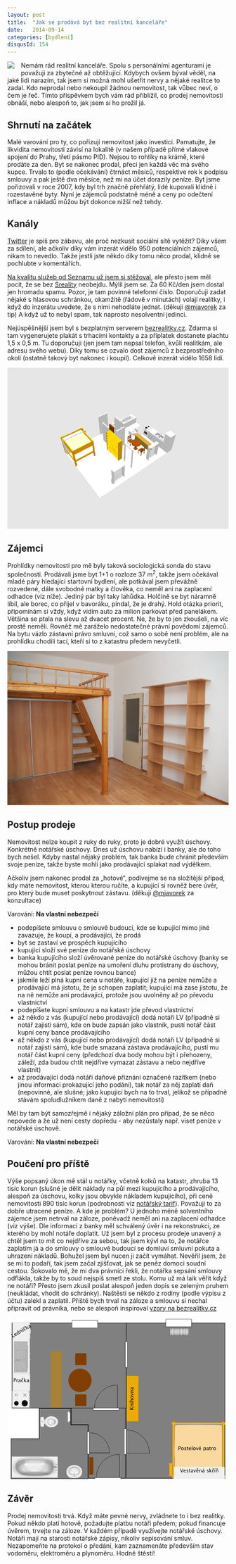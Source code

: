 ```yaml
---
layout: post
title:  "Jak se prodává byt bez realitní kanceláře"
date:   2014-09-14
categories: [bydlení]
disqusId: 154
---
```

<a href="/assets/2014-09-14/20140914-jídelna.jpg"><img src="/assets/2014-09-14/20140914-jídelna_thumb.jpg" align="left" style="margin: 0px 15px 15px 0px" /></a>Nemám rád realitní kanceláře. Spolu s personálními agenturami je považuji za zbytečné až obtěžující. Kdybych ovšem býval věděl, na 
jaké lidi narazím, tak jsem si možná mohl ušetřit nervy a nějaké realitce to zadal. Kdo neprodal nebo nekoupil žádnou nemovitost, tak vůbec neví, o čem je řeč. Tímto příspěvkem bych vám rád přiblížil, co prodej nemovitosti obnáší, nebo alespoň to, jak jsem si ho prožil já.
<!--more-->

Shrnutí na začátek
------

Malé varování pro ty, co pořizují nemovitost jako investici. Pamatujte, že likvidita nemovitosti závisí na lokalitě (v našem případě přímé vlakové spojení do Prahy, třetí pásmo PID). Nejsou to rohlíky na krámě, které prodáte za den. Byt se nakonec prodal, přeci jen každá věc má svého kupce. Trvalo to (podle očekávání) čtrnáct měsíců, respektive rok k podpisu smlouvy a pak ještě dva měsíce, než mi na účet dorazily peníze. Byt jsme pořizovali v roce 2007, kdy byl trh značně přehřátý, lidé kupovali klidně i rozestavěné byty. Nyní je zájemců podstatně méně a ceny po odečtení inflace a nákladů můžou být dokonce nižší než tehdy. 

Kanály
------

<a href="https://twitter.com/banterCZ">Twitter</a> je spíš pro zábavu, ale proč nezkusit sociální sítě vytěžit? Díky všem za sdílení, ale ačkoliv díky vám inzerát vidělo 950 potenciálních zájemců, nikam to nevedlo. Takže jestli jste někdo díky tomu něco prodal, klidně se pochlubte v komentářích.

<a href="/item/140">Na kvalitu služeb od Seznamu už jsem si stěžoval</a>, ale přesto jsem měl pocit, že se bez <a href="http://www.sreality.cz">Sreality</a> neobejdu. Mýlil jsem se. Za 60 Kč/den jsem dostal jen hromadu spamu. Pozor, je tam povinné telefonní číslo. Doporučuji zadat nějaké s hlasovou schránkou, okamžitě (řádově v minutách) volají realitky, i když do inzerátu uvedete, že s nimi nehodláte jednat. (děkuji <a href="https://twitter.com/mjavorek">@mjavorek</a> za tip) A když už to nebyl spam, tak naprosto nesolventní jedinci.

Nejúspěšnější jsem byl s bezplatným serverem <a href="http://www.bezrealitky.cz/">bezrealitky.cz</a>. Zdarma si tam vygenerujete plakát s trhacími kontakty a za příplatek dostanete plachtu 1,5&nbsp;x&nbsp;0,5&nbsp;m. Tu doporučuji (jen jsem tam nepsal telefon, kvůli realitkám, ale adresu svého webu). Díky tomu se ozvalo dost zájemců z bezprostředního okolí (ostatně takový byt nakonec i koupil). Celkově inzerát vidělo 1658 lidí.

![](/assets/2014-09-14/20140914-byt%203d.png)

Zájemci
------

Prohlídky nemovitosti pro mě byly taková sociologická sonda do stavu společnosti. Prodávali jsme 
byt 1+1 o rozloze 37&nbsp;m<sup>2</sup>, takže jsem očekával mladé páry hledající startovní bydlení, ale potkával jsem převážně rozvedené, dále svobodné matky a člověka, co neměl ani na zaplacení odhadce (viz níže). Jediný pár byl taky lahůdka. Holčině se byt náramně líbil, ale borec, co přijel v bavoráku, pindal, že je drahý. Hold otázka priorit, připomínám si vždy, když vidím auto za milion parkovat před panelákem. Většina se ptala na slevu až dvacet procent. Ne, že by to jen zkoušeli, na víc prostě neměli. Rovněž mě zaráželo nedostatečné právní povědomí zájemců. Na bytu vázlo zástavní právo smluvní, což samo o sobě není problém, ale na prohlídku chodili tací, kteří si to z katastru předem nevyčetli.

![](/assets/2014-09-14/20140914-obývák.jpg)

Postup prodeje
------

Nemovitost nelze koupit z ruky do ruky, proto je dobré využít úschovy. Konkrétně notářské úschovy. Dnes už úschovu nabízí i banky, ale do toho bych nešel. Kdyby nastal nějaký problém, tak banka bude chránit především svoje peníze, takže byste mohli jako prodávající splakat nad výdělkem.

Ačkoliv jsem nakonec prodal za „hotové“, podívejme se na složitější případ, kdy máte nemovitost, kterou kterou ručíte, a kupující si rovněž bere úvěr, pro který bude muset poskytnout zástavu. (děkuji <a href="https://twitter.com/mjavorek">@mjavorek</a> za konzultace)

Varování: <b>Na vlastní nebezpečí</b>

* podepíšete smlouvu o smlouvě budoucí, kde se kupující mimo jiné zavazuje, že koupí, a prodávající, že prodá
* byt se zastaví ve prospěch kupujícího
* kupující složí své peníze do notářské úschovy
* banka kupujícího složí úvěrované peníze do notářské úschovy (banky se mohou bránit poslat peníze na umoření dluhu protistrany do úschovy, můžou chtít poslat peníze rovnou bance)
* jakmile leží plná kupní cena u notáře, kupující již na peníze nemůže a prodávající má jistotu, že je schopen zaplatit; kupující má zase jistotu, že na ně nemůže ani prodávající, protože jsou uvolněny až po převodu vlastnictví
* podepíšete kupní smlouvu a na katastr jde převod vlastnictví
* až někdo z vás (kupující nebo prodávající) dodá notáři LV (případně si notář zajistí sám), kde on bude zapsán jako vlastník, pustí notář část kupní ceny bance prodávajícího
* až někdo z vás (kupující nebo prodávající) dodá notáři LV (případně si notář zajistí sám), kde bude smazaná zástava prodávajícího, pustí mu notář část kupní ceny (předchozí dva body mohou být i přehozeny, záleží, zda budou chtít nejdříve vymazat zástavu a nebo nejdříve vlastnit)
* až prodávající dodá notáři daňové přiznání označené razítkem (nebo jinou informaci prokazující jeho podání), tak notář za něj zaplatí daň (nepovinné, ale slušné; jako kupující bych na to trval, jelikož se případně stávám spoludlužníkem daně z nabytí nemovitosti)

Měl by tam být samozřejmě i nějaký záložní plán pro případ, že se něco nepovede a že už není cesty dopředu - aby nezůstaly např. viset peníze v notářské úschově.

Varování: <b>Na vlastní nebezpečí</b>

Poučení pro příště
------

Výše popsaný úkon mě stál u notářky, včetně kolků na katastr, zhruba 13&nbsp;
tisíc&nbsp;korun 
(slušné je
 dělit náklady na půl mezi kupujícího a prodávajícího, alespoň za úschovu, kolky jsou obvykle nákladem kupujícího), při ceně nemovitosti 890&nbsp;tisíc&nbsp;korun (podrobnosti viz <a href="http://www.nkcr.cz/doc/pravnipredpisy/Not_tarif_od_1.1.2014.pdf">notářský tarif</a>). Považuji to za dobře utracené peníze. A kde je problém? U jednoho méně solventního zájemce jsem netrval na záloze, poněvadž neměl ani na zaplacení odhadce (viz výše). Dle informací z banky měl schválený úvěr i na rekonstrukci, ze kterého by mohl notáře doplatit. Už jsem byl z procesu prodeje unavený a chtěl jsem to mít co nejdříve za sebou, tak jsem kývl na to, že notářce zaplatím já a do smlouvy o smlouvě budoucí se domluví smluvní pokuta a uhrazení nákladů. Bohužel jsem byl nucen ji začít vymáhat. Nevěřil jsem, že se mi to podaří, tak jsem začal zjišťovat, jak se peněz domoci soudní cestou. Šokovalo mě, že mi dva právníci řekli, že notářka sepsání smlouvy odflákla, takže by to soud nejspíš smetl ze stolu. Komu už má laik věřit když ne notáři? Přesto jsem zkusil poslat alespoň jeden dopis se zeleným pruhem (neukládat, vhodit do schránky). Naštěstí se někdo z rodiny (podle výpisu z účtu) zalekl a zaplatil. Příště bych trval na záloze a smlouvu si nechal připravit od právníka, nebo se alespoň inspiroval <a href="http://www.bezrealitky.cz/informace/vzorove-smlouvy/rozcestnik">vzory na bezrealitky.cz</a>
 
![](/assets/2014-09-14/20140914-byt%202d.png)

Závěr
------

Prodej nemovitosti trvá. Když máte pevné nervy, zvládnete to i bez realitky. Pokud někdo platí hotově, požadujte platbu notáři předem; pokud financuje úvěrem, trvejte na záloze. V každém případě využívejte notářské úschovy. Notáři mají na starosti notářské zápisy, nikoliv sepisování smluv. Nezapomeňte na protokol o předání, kam zaznamenáte především stav vodoměru, elektroměru a plynoměru. Hodně štěstí!